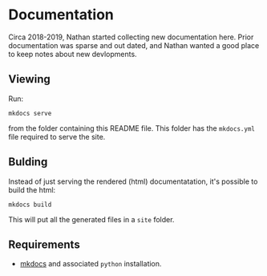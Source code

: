 # Documentation

Circa 2018-2019, Nathan started collecting new documentation here.  Prior 
documentation was sparse and out dated, and Nathan wanted a good place to 
keep notes about new devlopments.

## Viewing

Run:

    mkdocs serve

from the folder containing this README file.  This folder has the `mkdocs.yml`
file required to serve the site.

## Bulding

Instead of just serving the rendered (html) documentatation, it's possible
to build the html:

    mkdocs build

This will put all the generated files in a `site` folder.

## Requirements

* [mkdocs](https://www.mkdocs.org/) and associated `python` installation.
